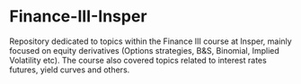 # Finance-III-Insper
Repository dedicated to topics within the Finance III course at Insper, mainly focused on  equity derivatives (Options strategies, B&S, Binomial, Implied Volatility etc).
The course also covered topics related to interest rates futures, yield curves and others.
